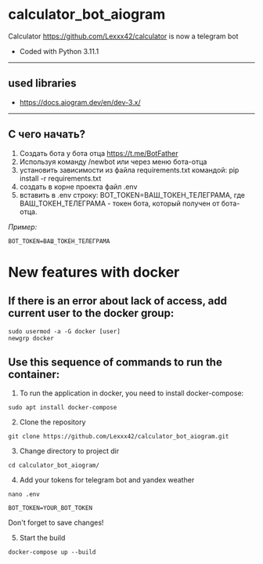 # calculator_bot_aiogram

Calculator https://github.com/Lexxx42/calculator is now a telegram bot
* Coded with Python 3.11.1
---

## used libraries

* https://docs.aiogram.dev/en/dev-3.x/

---

## С чего начать?

1. Создать бота у бота отца https://t.me/BotFather
2. Используя команду /newbot или через меню бота-отца
3. установить зависимости из файла requirements.txt командой: pip install -r requirements.txt
4. создать в корне проекта файл .env
5. вставить в .env строку: BOT_TOKEN=ВАШ_ТОКЕН_ТЕЛЕГРАМА, где ВАШ_ТОКЕН_ТЕЛЕГРАМА - токен бота, который получен от
   бота-отца.

*Пример:*
``` shell
BOT_TOKEN=ВАШ_ТОКЕН_ТЕЛЕГРАМА  
```

# New features with docker

## If there is an error about lack of access, add current user to the docker group:

```shell
sudo usermod -a -G docker [user]
newgrp docker
```

## Use this sequence of commands to run the container:

1. To run the application in docker, you need to install docker-compose:

```shell
sudo apt install docker-compose 
```

2. Clone the repository

```shell
git clone https://github.com/Lexxx42/calculator_bot_aiogram.git
```

3. Change directory to project dir

```shell
cd calculator_bot_aiogram/
```

4. Add your tokens for telegram bot and yandex weather

```shell
nano .env
```

```
BOT_TOKEN=YOUR_BOT_TOKEN
```

Don't forget to save changes!

5. Start the build

```shell
docker-compose up --build
```
